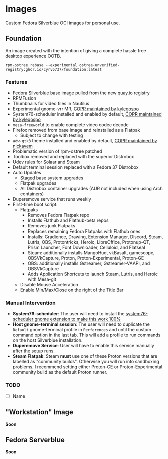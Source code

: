 # Images

Custom Fedora Silverblue OCI images for personal use.

## Foundation

An image created with the intention of giving a complete hassle free desktop experience OOTB.

```
rpm-ostree rebase --experimental ostree-unverified-registry:ghcr.io/cyrv6737/foundation:latest
```

### Features

- Fedora Silverblue base image pulled from the new quay.io registry
- RPMFusion
- Thumbnails for video files in Nautilus
- Experimental gnome-vrr MR, [COPR maintained by kylegospo](https://copr.fedorainfracloud.org/coprs/kylegospo/gnome-vrr/)
- System76-scheduler installed and enabled by default, [COPR maintained by kylegospo](https://copr.fedorainfracloud.org/coprs/kylegospo/system76-scheduler/)
- `mesa-freeworld` to enable complete video codec decode
- Firefox removed from base image and reinstalled as a Flatpak
  - Subject to change with testing
- `adw-gtk3` theme installed and enabled by default, [COPR maintained by nickavem](https://copr.fedorainfracloud.org/coprs/nickavem/adw-gtk3/)
- Problematic version of rpm-ostree patched
- Toolbox removed and replaced with the superior Distrobox
- Udev rules for Solaar and Steam
- Default terminal session replaced with a Fedora 37 Distrobox
- Auto Updates
  - Staged base system upgrades
  - Flatpak upgrades
  - All Distrobox container upgrades (AUR not included when using Arch containers)
- Duperemove service that runs weekly
- First-time boot script:
  - Flatpaks
    - Removes Fedora Flatpak repo
    - Installs Flathub and Flathub-beta repos
    - Removes junk Flatpaks
    - Replaces remaining Fedora Flatpaks with Flathub ones
    - Installs: Gradience, Drawing, Extension Manager, Discord, Steam, Lutris, OBS, Protontricks, Heroic, LibreOffice, Protonup-QT, Prism Launcher, Font Downloader, Celluloid, and Flatseal
    - Steam: additionally installs MangoHud, vkBasalt, gamescope, OBSVkCapture, Proton, Proton-Experimental, Proton-GE
    - OBS: additionally installs Gstreamer, Gstreamer-VAAPI, and OBSVkCapture
    - Adds Application Shortcuts to launch Steam, Lutris, and Heroic with Mesa-git
  - Disable Mouse Acceleration
  - Enable Min/Max/Close on the right of the Title Bar


### Manual Intervention

- **System76-scheduler**: The user will need to install the [system76-scheduler gnome extension to make this work 100%](https://extensions.gnome.org/extension/4854/system76-scheduler/)
- **Host gnome-terminal session**: The user will need to duplicate the `Default` gnome-terminal profile in `Perferences` and until the custom command option in the last tab. This will add a profile to run commands on the host Silverblue installation.
- **Duperemove Service**: User will have to enable this service manually after the setup runs.
- **Steam Flatpak**: Steam **must** use one of these Proton versions that are labelled as "community builds". Otherwise you will run into sandboxing problems. I recommend setting either Proton-GE or Proton-Experimental community build as the default Proton runner.

### TODO
- [ ] Name


## "Workstation" Image

**Soon**

## Fedora Serverblue

**Soon**